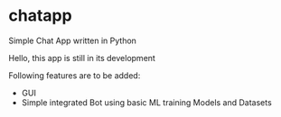 # chatapp
Simple Chat App written in Python

Hello, this app is still in its development

Following features are to be added:
+ GUI
+ Simple integrated Bot using basic ML training Models and Datasets

